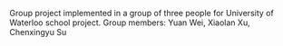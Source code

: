Group project implemented in a group of three people for University of Waterloo school project.
Group members: Yuan Wei, Xiaolan Xu, Chenxingyu Su
